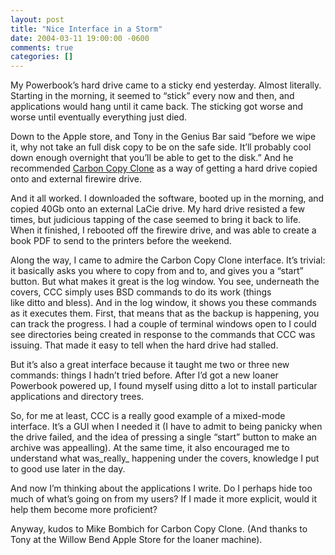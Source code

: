 ```yaml
---
layout: post
title: "Nice Interface in a Storm"
date: 2004-03-11 19:00:00 -0600
comments: true
categories: []
---
```


My Powerbook’s hard drive came to a sticky end yesterday. Almost
literally. Starting in the morning, it seemed to “stick” every now and
then, and applications would hang until it came back. The sticking got
worse and worse until eventually everything just died.


Down to the Apple store, and Tony in the Genius Bar said “before we
wipe it, why not take an full disk copy to be on the safe side. It’ll
probably cool down enough overnight that you’ll be able to get to the
disk.” And he recommended <a
href="http://www.bombich.com/software/ccc.html">Carbon Copy
Clone</a> as a way of getting a hard drive copied onto and external
firewire drive.


And it all worked. I downloaded the software, booted up in the
morning, and copied 40Gb onto an external LaCie drive. My hard drive
resisted a few times, but judicious tapping of the case seemed to
bring it back to life. When it finished, I rebooted off the firewire
drive, and was able to create a book PDF to send to the printers
before the weekend.


Along the way, I came to admire the Carbon Copy Clone interface. It’s
trivial: it basically asks you where to copy from and to, and gives
you a “start” button. But what makes it great is the log window. You
see, underneath the covers, CCC simply uses BSD commands to do its
work (things like ditto and bless). And in the log window, it shows
you these commands as it executes them. First, that means that as the
backup is happening, you can track the progress. I had a couple of
terminal windows open to I could see directories being created in
response to the commands that CCC was issuing. That made it easy to
tell when the hard drive had stalled.


But it’s also a great interface because it taught me two or three new
commands: things I hadn’t tried before. After I’d got a new loaner
Powerbook powered up, I found myself using ditto a lot to install
particular applications and directory trees.


So, for me at least, CCC is a really good example of a mixed-mode
interface. It’s a GUI when I needed it (I have to admit to being
panicky when the drive failed, and the idea of pressing a single
“start” button to make an archive was appealling). At the same time,
it also encouraged me to understand what was_really_ happening under
the covers, knowledge I put to good use later in the day.


And now I’m thinking about the applications I write. Do I perhaps hide
too much of what’s going on from my users? If I made it more explicit,
would it help them become more proficient?


Anyway, kudos to Mike Bombich for Carbon Copy Clone. (And thanks to
Tony at the Willow Bend Apple Store for the loaner machine).

